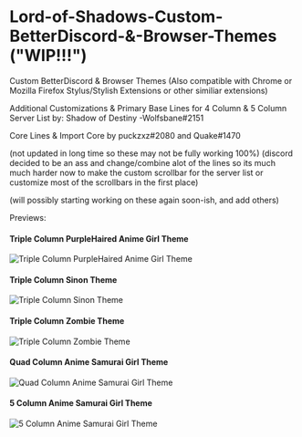 # Lord-of-Shadows-Custom-BetterDiscord-&-Browser-Themes  ("WIP!!!")
Custom BetterDiscord & Browser Themes
(Also compatible with Chrome or Mozilla Firefox Stylus/Stylish Extensions or other similiar extensions)

Additional Customizations & Primary Base Lines for 4 Column & 5 Column Server List by: Shadow of Destiny -Wolfsbane#2151

Core Lines & Import Core by puckzxz#2080 and Quake#1470


(not updated in long time so these may not be fully working 100%)
(discord decided to be an ass and change/combine alot of the lines so its much much harder now to make the custom scrollbar for the server list or customize most of the scrollbars in the first place)

(will possibly starting working on these again soon-ish, and add others)




Previews:


#### Triple Column PurpleHaired Anime Girl Theme
![Triple Column PurpleHaired Anime Girl Theme](https://i.imgur.com/B3KUKcf.png)



#### Triple Column Sinon Theme
![Triple Column Sinon Theme](https://i.imgur.com/RIQldY1.png)



#### Triple Column Zombie Theme
![Triple Column Zombie Theme](https://i.imgur.com/asXUDpk.png)



#### Quad Column Anime Samurai Girl Theme
![Quad Column Anime Samurai Girl Theme](https://i.imgur.com/6e7TLBZ.png)



#### 5 Column Anime Samurai Girl Theme
![5 Column Anime Samurai Girl Theme](https://i.imgur.com/sslmgvK.png)
